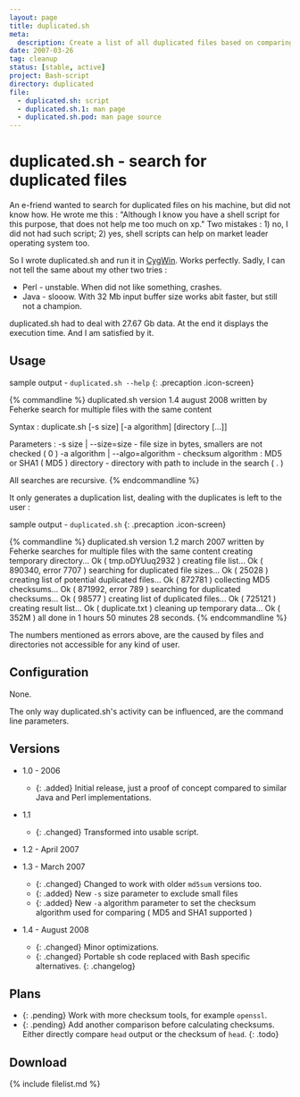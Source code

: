 ```yaml
---
layout: page
title: duplicated.sh
meta:
  description: Create a list of all duplicated files based on comparing their checksums.
date: 2007-03-26
tag: cleanup
status: [stable, active]
project: Bash-script
directory: duplicated
file:
  - duplicated.sh: script
  - duplicated.sh.1: man page
  - duplicated.sh.pod: man page source
---
```


# duplicated.sh - search for duplicated files

An e-friend wanted to search for duplicated files on his machine, but did not know how. He wrote me this : "Although I know you have a shell script for this purpose,
that does not help me too much on xp."
Two mistakes : 1) no, I did not had such script; 2) yes, shell scripts can help on market leader operating system too.

So I wrote duplicated.sh and run it in [CygWin](http://cygwin.com/). Works perfectly. Sadly, I can not tell the same about my other two tries :

* Perl - unstable. When did not like something, crashes.
* Java - slooow. With 32 Mb input buffer size works abit faster, but still not a champion.

duplicated.sh had to deal with 27.67 Gb data. At the end it displays the execution time. And I am satisfied by it.

## Usage

sample output - `duplicated.sh --help`
{: .precaption .icon-screen}

{% commandline %}
duplicated.sh   version 1.4   august 2008   written by Feherke
search for multiple files with the same content

Syntax :
  duplicate.sh [-s size] [-a algorithm] [directory [...]]

Parameters :
  -s size | --size=size  - file size in bytes, smallers are not checked ( 0 )
  -a algorithm | --algo=algorithm  - checksum algorithm : MD5 or SHA1 ( MD5 )
  directory  - directory with path to include in the search ( . )

All searches are recursive.
{% endcommandline %}

It only generates a duplication list, dealing with the duplicates is left to the user :

sample output - `duplicated.sh`
{: .precaption .icon-screen}

{% commandline %}
duplicated.sh   version 1.2   march 2007   written by Feherke
searches for multiple files with the same content
creating temporary directory... Ok ( tmp.oDYUuq2932 )
creating file list... Ok ( 890340, error 7707 )
searching for duplicated file sizes... Ok ( 25028 )
creating list of potential duplicated files... Ok ( 872781 )
collecting MD5 checksums... Ok ( 871992, error 789 )
searching for duplicated checksums... Ok ( 98577 )
creating list of duplicated files... Ok ( 725121 )
creating result list... Ok ( duplicate.txt )
cleaning up temporary data... Ok ( 352M )
all done in 1 hours 50 minutes 28 seconds.
{% endcommandline %}

The numbers mentioned as errors above, are the caused by files and directories not accessible for any kind of user.

## Configuration

None.

The only way duplicated.sh's activity can be influenced, are the command line parameters.

## Versions

* 1.0 - 2006
  * {: .added} Initial release, just a proof of concept compared to similar Java and Perl implementations.

* 1.1
  * {: .changed} Transformed into usable script.

* 1.2 - April 2007

* 1.3 - March 2007
  * {: .changed} Changed to work with older `md5sum` versions too.
  * {: .added} New `-s` size parameter to exclude small files
  * {: .added} New `-a` algorithm parameter to set the checksum algorithm used for comparing ( MD5 and SHA1 supported )

* 1.4 - August 2008
  * {: .changed} Minor optimizations.
  * {: .changed} Portable sh code replaced with Bash specific alternatives.
{: .changelog}

## Plans

* {: .pending} Work with more checksum tools, for example `openssl`.
* {: .pending} Add another comparison before calculating checksums. Either directly compare `head` output or the checksum of `head`.
{: .todo}

## Download

{% include filelist.md %}
